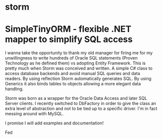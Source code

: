 # storm
SimpleTinyORM - flexible .NET mapper to simplify SQL access
============================================================
I wanna take the opportunity to thank my old manager for firing me for my unwillingness to write hundreds of Oracle SQL statements (Proven Technology as he defined them) vs adopting Entity Framework.
This is pretty much when Storm was conceived and written. A simple C# class to access database backends and avoid manual SQL queries and data readers.
By using reflection Storm automatically generates SQL. By using Generics it also binds tables to objects allowing a more elegant data handling.

Storm was born as a wrapper for the Oracle Data Access and later SQL Server clients.
I recently switched to DbFactory in order to give the class an extra level of abstraction and not to be tied up to a specific driver.
I'm in fact messing around with MySQL.

I promise I will add examples and documentation!

Fed

